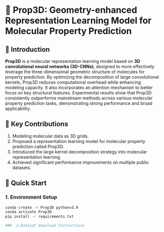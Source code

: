 # 🧬 Prop3D: Geometry-enhanced Representation Learning Model for Molecular Property Prediction
## 📖 Introduction

**Prop3D** is a molecular representation learning model based on **3D convolutional neural networks (3D-CNNs)**, designed to more effectively leverage the three-dimensional geometric structure of molecules for property prediction. By optimizing the decomposition of large convolutional kernels, Prop3D reduces computational overhead while enhancing modeling capacity. It also incorporates an attention mechanism to better focus on key structural features. Experimental results show that Prop3D consistently outperforms mainstream methods across various molecular property prediction tasks, demonstrating strong performance and broad applicability.

## 📝 Key Contributions

1. Modeling molecular data as 3D grids.
2. Proposed a representation learning model for molecular property prediction called Prop3D.
3. Introduced the large kernel decomposition strategy into molecular representation learning.
4. Achieved significant performance improvements on multiple public datasets.

## 🚀 Quick Start
### 1. Environment Setup

```bash
conda create -n Prop3D python=3.9
conda activate Prop3D
pip install -r requirements.txt

###  2.Dataset Download Instructions
